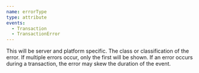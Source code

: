 ```yaml
---
name: errorType
type: attribute
events:
  - Transaction
  - TransactionError
---
```


This will be server and platform specific. The class or classification of the error. If multiple errors occur, only the first will be shown. If an error occurs during a transaction, the error may skew the duration of the event.